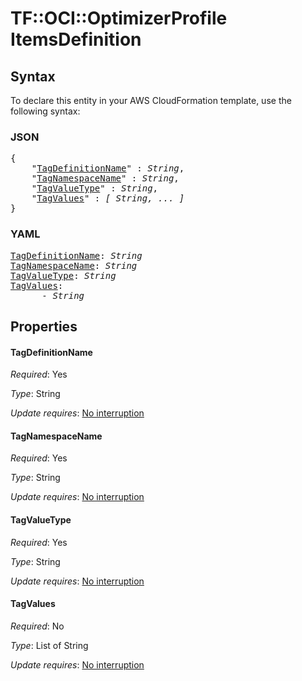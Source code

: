 # TF::OCI::OptimizerProfile ItemsDefinition

## Syntax

To declare this entity in your AWS CloudFormation template, use the following syntax:

### JSON

<pre>
{
    "<a href="#tagdefinitionname" title="TagDefinitionName">TagDefinitionName</a>" : <i>String</i>,
    "<a href="#tagnamespacename" title="TagNamespaceName">TagNamespaceName</a>" : <i>String</i>,
    "<a href="#tagvaluetype" title="TagValueType">TagValueType</a>" : <i>String</i>,
    "<a href="#tagvalues" title="TagValues">TagValues</a>" : <i>[ String, ... ]</i>
}
</pre>

### YAML

<pre>
<a href="#tagdefinitionname" title="TagDefinitionName">TagDefinitionName</a>: <i>String</i>
<a href="#tagnamespacename" title="TagNamespaceName">TagNamespaceName</a>: <i>String</i>
<a href="#tagvaluetype" title="TagValueType">TagValueType</a>: <i>String</i>
<a href="#tagvalues" title="TagValues">TagValues</a>: <i>
      - String</i>
</pre>

## Properties

#### TagDefinitionName

_Required_: Yes

_Type_: String

_Update requires_: [No interruption](https://docs.aws.amazon.com/AWSCloudFormation/latest/UserGuide/using-cfn-updating-stacks-update-behaviors.html#update-no-interrupt)

#### TagNamespaceName

_Required_: Yes

_Type_: String

_Update requires_: [No interruption](https://docs.aws.amazon.com/AWSCloudFormation/latest/UserGuide/using-cfn-updating-stacks-update-behaviors.html#update-no-interrupt)

#### TagValueType

_Required_: Yes

_Type_: String

_Update requires_: [No interruption](https://docs.aws.amazon.com/AWSCloudFormation/latest/UserGuide/using-cfn-updating-stacks-update-behaviors.html#update-no-interrupt)

#### TagValues

_Required_: No

_Type_: List of String

_Update requires_: [No interruption](https://docs.aws.amazon.com/AWSCloudFormation/latest/UserGuide/using-cfn-updating-stacks-update-behaviors.html#update-no-interrupt)


